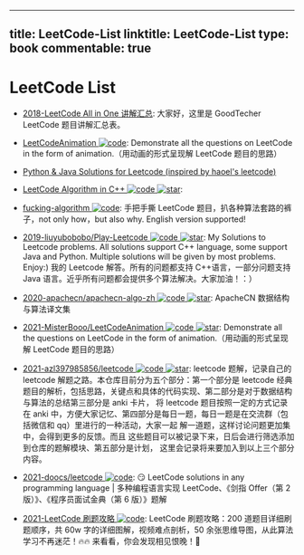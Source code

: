
---
title: LeetCode-List
linktitle: LeetCode-List
type: book
commentable: true
---

# LeetCode List

- [2018-LeetCode All in One 讲解汇总](http://www.goodtecher.com/zh/leetcode%E8%AE%B2%E8%A7%A3%E6%B1%87%E6%80%BB/): 大家好，这里是 GoodTecher LeetCode 题目讲解汇总表。

- [LeetCodeAnimation ![code](https://ng-tech.icu/assets/code.svg)](https://github.com/MisterBooo/LeetCodeAnimation): Demonstrate all the questions on LeetCode in the form of animation.（用动画的形式呈现解 LeetCode 题目的思路）

- [Python & Java Solutions for Leetcode (inspired by haoel's leetcode)](https://github.com/qiyuangong/leetcode)

- [LeetCode Algorithm in C++ ![code](https://ng-tech.icu/assets/code.svg) ![star](https://img.shields.io/github/stars/haoel/leetcode)](https://github.com/haoel/leetcode):

- [fucking-algorithm ![code](https://ng-tech.icu/assets/code.svg)](https://github.com/labuladong/fucking-algorithm): 手把手撕 LeetCode 题目，扒各种算法套路的裤子，not only how，but also why. English version supported!

- [2019-liuyubobobo/Play-Leetcode ![code](https://ng-tech.icu/assets/code.svg) ![star](https://img.shields.io/github/stars/liuyubobobo/Play-Leetcode)](https://github.com/liuyubobobo/Play-Leetcode): My Solutions to Leetcode problems. All solutions support C++ language, some support Java and Python. Multiple solutions will be given by most problems. Enjoy:) 我的 Leetcode 解答。所有的问题都支持 C++语言，一部分问题支持 Java 语言。近乎所有问题都会提供多个算法解决。大家加油！：）

- [2020-apachecn/apachecn-algo-zh ![code](https://ng-tech.icu/assets/code.svg) ![star](https://img.shields.io/github/stars/apachecn/apachecn-algo-zh)](https://github.com/apachecn/apachecn-algo-zh): ApacheCN 数据结构与算法译文集

- [2021-MisterBooo/LeetCodeAnimation ![code](https://ng-tech.icu/assets/code.svg) ![star](https://img.shields.io/github/stars/MisterBooo/LeetCodeAnimation)](https://github.com/MisterBooo/LeetCodeAnimation): Demonstrate all the questions on LeetCode in the form of animation.（用动画的形式呈现解 LeetCode 题目的思路）

- [2021-azl397985856/leetcode ![code](https://ng-tech.icu/assets/code.svg) ![star](https://img.shields.io/github/stars/azl397985856/leetcode)](https://github.com/azl397985856/leetcode): leetcode 题解，记录自己的 leetcode 解题之路。本仓库目前分为五个部分：第一个部分是 leetcode 经典题目的解析，包括思路，关键点和具体的代码实现、第二部分是对于数据结构与算法的总结第三部分是 anki 卡片， 将 leetcode 题目按照一定的方式记录在 anki 中，方便大家记忆、第四部分是每日一题，每日一题是在交流群（包括微信和 qq）里进行的一种活动，大家一起 解一道题，这样讨论问题更加集中，会得到更多的反馈。而且 这些题目可以被记录下来，日后会进行筛选添加到仓库的题解模块、第五部分是计划， 这里会记录将来要加入到以上三个部分内容。

- [2021-doocs/leetcode ![code](https://ng-tech.icu/assets/code.svg)](https://github.com/doocs/leetcode): 😏 LeetCode solutions in any programming language | 多种编程语言实现 LeetCode、《剑指 Offer（第 2 版）》、《程序员面试金典（第 6 版）》题解

- [2021-LeetCode 刷题攻略 ![code](https://ng-tech.icu/assets/code.svg)](https://github.com/youngyangyang04/leetcode-master): LeetCode 刷题攻略：200 道题目详细刷题顺序，共 60w 字的详细图解，视频难点剖析，50 余张思维导图，从此算法学习不再迷茫！🔥🔥 来看看，你会发现相见恨晚！🚀

    